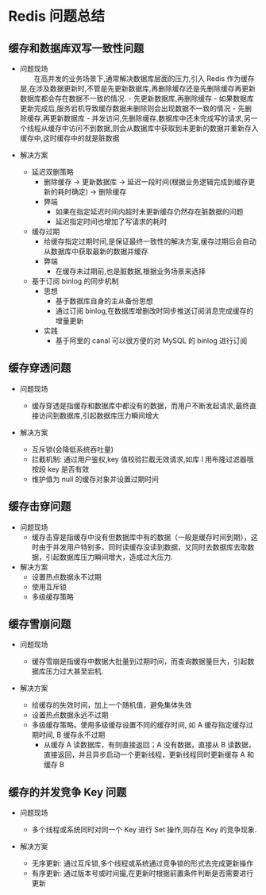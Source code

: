 # Redis 问题总结

## 缓存和数据库双写一致性问题

- 问题现场<br>
  &emsp;&emsp;在高并发的业务场景下,通常解决数据库层面的压力,引入 Redis 作为缓存层,在涉及数据更新时,不管是先更新数据库,再删除缓存还是先删除缓存再更新数据库都会存在数据不一致的情况. - 先更新数据库,再删除缓存 - 如果数据库更新完成后,服务宕机导致缓存数据未删除则会出现数据不一致的情况 - 先删除缓存,再更新数据库 - 并发访问,先删除缓存,数据库中还未完成写的请求,另一个线程从缓存中访问不到数据,则会从数据库中获取到未更新的数据并重新存入缓存中,这时缓存中的就是脏数据

- 解决方案
  - 延迟双删策略
    - 删除缓存 -> 更新数据库 -> 延迟一段时间(根据业务逻辑完成到缓存更新的耗时确定) -> 删除缓存
    - 弊端
      - 如果在指定延迟时间内超时未更新缓存仍然存在脏数据的问题
      - 延迟指定时间也增加了写请求的耗时
  - 缓存过期
    - 给缓存指定过期时间,是保证最终一致性的解决方案,缓存过期后会自动从数据库中获取最新的数据并缓存
    - 弊端
      - 在缓存未过期前,也是脏数据,根据业务场景来选择
  - 基于订阅 binlog 的同步机制
    - 思想
      - 基于数据库自身的主从备份思想
      - 通过订阅 binlog,在数据库增删改时同步推送订阅消息完成缓存的增量更新
    - 实践
      - 基于阿里的 canal 可以很方便的对 MySQL 的 binlog 进行订阅

## 缓存穿透问题

- 问题现场

  - 缓存穿透是指缓存和数据库中都没有的数据，而用户不断发起请求,最终直接访问到数据库,引起数据库压力瞬间增大

- 解决方案
  - 互斥锁(会降低系统吞吐量)
  - 拦截机制: 通过用户鉴权,key 值校验拦截无效请求,如库 I 用布隆过滤器哦按段 key 是否有效
  - 维护值为 null 的缓存对象并设置过期时间

## 缓存击穿问题

- 问题现场
  - 缓存击穿是指缓存中没有但数据库中有的数据（一般是缓存时间到期），这时由于并发用户特别多，同时读缓存没读到数据，又同时去数据库去取数据，引起数据库压力瞬间增大，造成过大压力.
- 解决方案
  - 设置热点数据永不过期
  - 使用互斥锁
  - 多级缓存策略

## 缓存雪崩问题

- 问题现场

  - 缓存雪崩是指缓存中数据大批量到过期时间，而查询数据量巨大，引起数据库压力过大甚至宕机.

- 解决方案
  - 给缓存的失效时间，加上一个随机值，避免集体失效
  - 设置热点数据永远不过期
  - 多级缓存策略。使用多级缓存设置不同的缓存时间, 如 A 缓存指定缓存过期时间, B 缓存永不过期
    - 从缓存 A 读数据库，有则直接返回；A 没有数据，直接从 B 读数据，直接返回，并且异步启动一个更新线程，更新线程同时更新缓存 A 和缓存 B

## 缓存的并发竞争 Key 问题

- 问题现场

  - 多个线程或系统同时对同一个 Key 进行 Set 操作,则存在 Key 的竞争现象.

- 解决方案
  - 无序更新: 通过互斥锁,多个线程或系统通过竞争锁的形式去完成更新操作
  - 有序更新: 通过版本号或时间撮,在更新时根据前置条件判断是否需要进行更新
